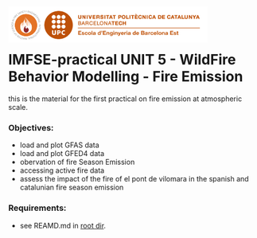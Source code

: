 <img style="float: left;" src="./images/logo.png" width="400"/> <br/><br/><br/>

# IMFSE-practical UNIT 5 - WildFire Behavior Modelling - Fire Emission

this is the material for the first practical on fire emission at atmospheric scale.

### Objectives:
- load and plot GFAS data
- load and plot GFED4 data
- obervation of fire Season Emission
- accessing active fire data
- assess the impact of the fire of el pont de vilomara in the spanish and catalunian fire season emission

### Requirements: 
- see REAMD.md in [root dir](../README.md).

